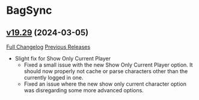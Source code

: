 # BagSync

## [v19.29](https://github.com/Xruptor/BagSync/tree/v19.29) (2024-03-05)
[Full Changelog](https://github.com/Xruptor/BagSync/compare/v19.28...v19.29) [Previous Releases](https://github.com/Xruptor/BagSync/releases)

- Slight fix for Show Only Current Player  
    * Fixed a small issue with the new Show Only Current Player option.  It should now properly not cache or parse characters other than the currently logged in one.  
    * Fixed an issue where the new show only current character option was disregarding some more advanced options.  
